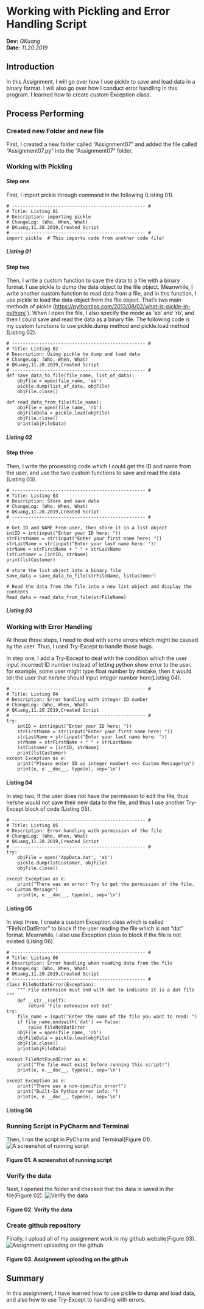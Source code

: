 # Working with Pickling and Error Handling Script
**Dev:** *QKuang*  
**Date:** *11.20.2019*
## Introduction
In this Assignment, I will go over how I use pickle to save and load data in a binary format. I will also go over how I conduct error handling in this program. I learned how to create custom Exception class.
## Process Performing
### Created new Folder and new file
First, I created a new folder called “Assignment07” and added the file called “Assignment07.py” into the “Assignment07” folder.
### Working with Pickling
#### Step one
First, I import pickle through command in the following (Listing 01).
```
# ------------------------------------------------- #
# Title: Listing 01
# Description: importing pickle
# ChangeLog: (Who, When, What)
# QKuang,11.20.2019,Created Script
# ------------------------------------------------- #
import pickle  # This imports code from another code file!
```
##### Listing 01
#### Step two
Then, I write a custom function to save the data to a file with a binary format. I use pickle to dump the data object to the file object. Meanwhile, I write another custom function to read data from a file, and in this function, I use pickle to load the data object from the file object. That’s two main methods of pickle (https://pythontips.com/2013/08/02/what-is-pickle-in-python/
).  When I open the file, I also specify the mode as ‘ab’ and ‘rb’, and then I could save and read the data as a binary file. The following code is my custom functions to use pickle.dump method and pickle.load method (Listing 02).

```
# ------------------------------------------------- #
# Title: Listing 02
# Description: Using pickle to dump and load data
# ChangeLog: (Who, When, What)
# QKuang,11.20.2019,Created Script
# ------------------------------------------------- #
def save_data_to_file(file_name, list_of_data):
    objFile = open(file_name, 'ab')
    pickle.dump(list_of_data, objFile)
    objFile.close()

def read_data_from_file(file_name):
    objFile = open(file_name, 'rb')
    objFileData = pickle.load(objFile)
    objFile.close()
    print(objFileData)
```
##### Listing 02
#### Step three
Then, I write the processing code which I could get the ID and name from the user, and use the two custom functions to save and read the data (Listing 03).
```
# ------------------------------------------------- #
# Title: Listing 03
# Description: Store and save data
# ChangeLog: (Who, When, What)
# QKuang,11.20.2019,Created Script
# ------------------------------------------------- #

# Get ID and NAME From user, then store it in a list object
intID = int(input("Enter your ID here: "))
strFirstName = str(input("Enter your first name here: "))
strLastName = str(input("Enter your last name here: "))
strName = strFirstName + " " + strLastName
lstCustomer = [intID, strName]
print(lstCustomer)

# store the list object into a binary file
Save_data = save_data_to_file(strFileName, lstCustomer)

# Read the data from the file into a new list object and display the contents
Read_data = read_data_from_file(strFileName)
```
##### Listing 03
### Working with Error Handling
At those three steps, I need to deal with some errors which might be caused by the user. Thus, I used Try-Except to handle those bugs.

In step one, I add a Try-Except to deal with the condition which the user input incorrect ID number instead of letting python show error to the user, for example, some user might type float number by mistake, then it would tell the user that he/she should input integer number here(Listing 04). 
```
# ------------------------------------------------- #
# Title: Listing 04
# Description: Error handling with integer ID number
# ChangeLog: (Who, When, What)
# QKuang,11.20.2019,Created Script
# ------------------------------------------------- #
try:
    intID = int(input("Enter your ID here: "))
    strFirstName = str(input("Enter your first name here: "))
    strLastName = str(input("Enter your last name here: "))
    strName = strFirstName + " " + strLastName
    lstCustomer = [intID, strName]
    print(lstCustomer)
except Exception as e:
    print("Please enter ID as integer number! <<< Custom Message!\n")
    print(e, e.__doc__, type(e), sep='\n')
```
#### Listing 04
In step two, If the user does not have the permission to edit the file, thus he/she would not save their new data to the file, and thus I use another Try-Except block of code (Listing 05).
```
# ------------------------------------------------- #
# Title: Listing 05
# Description: Error handling with permission of the file
# ChangeLog: (Who, When, What)
# QKuang,11.20.2019,Created Script
# ------------------------------------------------- #
try:
    objFile = open('AppData.dat', 'ab')
    pickle.dump(lstCustomer, objFile)
    objFile.close()

except Exception as e:
    print("There was an error! Try to get the permission of the file. << Custom Message")
    print(e, e.__doc__, type(e), sep='\n')
```
#### Listing 05
In step three, I create a custom Exception class which is called “FileNotDatError” to block if the user reading the file which is not “dat” format. Meanwhile, I also use Exception class to block if the file is not existed (Lising 06).
```
# ------------------------------------------------- #
# Title: Listing 06
# Description: Error handling when reading data from the file
# ChangeLog: (Who, When, What)
# QKuang,11.20.2019,Created Script
# ------------------------------------------------- #
class FileNotDatError(Exception):
    """ File extension must end with dat to indicate it is a dat file """
    def __str__(self):
        return 'File extension not dat'
try:
    file_name = input("Enter the name of the file you want to read: ")
    if file_name.endswith('dat') == False:
        raise FileNotDatError
    objFile = open(file_name, 'rb')
    objFileData = pickle.load(objFile)
    objFile.close()
    print(objFileData)

except FileNotFoundError as e:
    print("The file must exist before running this script!")
    print(e, e.__doc__, type(e), sep='\n')

except Exception as e:
    print("There was a non-specific error!")
    print("Built-In Python error info: ")
    print(e, e.__doc__, type(e), sep='\n')
```
#### Listing 06
### Running Script in PyCharm and Terminal
Then, I run the script in PyCharm and Terminal(Figure 01).
![A screenshot of running script](https://github.com/sullakuang/IntroToProg-Python-Mod07/blob/master/docs/Picture%2001.png "A screenshot of running script")
#### Figure 01. A screenshot of running script
### Verify the data 
Next, I opened the folder and checked that the data is saved in the file(Figure 02).
![Verify the data](https://github.com/sullakuang/IntroToProg-Python-Mod07/blob/master/docs/Picture%2002.png "Verify the data")
#### Figure 02. Verify the data
### Create github repository
Finally, I upload all of my assignment work in my github website(Figure 03).
![Assignment uploading on the github](https://github.com/sullakuang/IntroToProg-Python-Mod07/blob/master/docs/Picture%2003.png "Assignment uploading on the github")
#### Figure 03. Assignment uploading on the github
## Summary
In this assignment, I have learned how to use pickle to dump and load data, and also how to use Try-Except to handling with errors.
